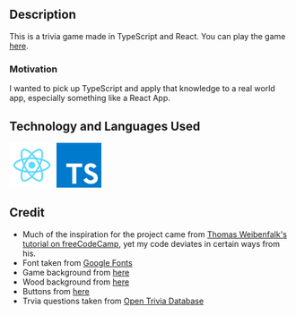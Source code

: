 ## Description

This is a trivia game made in TypeScript and React. You can play the game [here](https://ts-quiz-game.herokuapp.com/).

### Motivation

I wanted to pick up TypeScript and apply that knowledge to a real world app, especially something like a React App.

## Technology and Languages Used

<img height="80" src="https://raw.githubusercontent.com/github/explore/80688e429a7d4ef2fca1e82350fe8e3517d3494d/topics/react/react.png">
<img height="80" src="https://raw.githubusercontent.com/github/explore/80688e429a7d4ef2fca1e82350fe8e3517d3494d/topics/typescript/typescript.png">

## Credit

- Much of the inspiration for the project came from [Thomas Weibenfalk's tutorial on freeCodeCamp](https://www.youtube.com/watch?v=F2JCjVSZlG0), yet my code deviates in certain ways from his.
- Font taken from [Google Fonts](https://fonts.google.com/specimen/Patrick+Hand)
- Game background from [here](https://media.istockphoto.com/vectors/neon-quiz-sign-vector-design-template-quiz-neon-frame-light-banner-vector-id1248190953?k=20&m=1248190953&s=612x612&w=0&h=SFmTjXJ5wv9_lvUcU9lW12H7YElktS-xJA3uFlD8SiI=)
- Wood background from [here](https://motionarray.imgix.net/preview-359510-srG9iKVuEStuN07Q-large.jpg?w=1400&q=60&fit=max&auto=format)
- Buttons from [here](https://www.bestcssbuttongenerator.com/#/0)
- Trvia questions taken from [Open Trivia Database](https://opentdb.com/)
